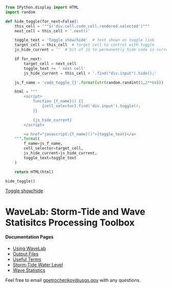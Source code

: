 ```python
from IPython.display import HTML
import random

def hide_toggle(for_next=False):
    this_cell = """$('div.cell.code_cell.rendered.selected')"""
    next_cell = this_cell + '.next()'

    toggle_text = 'Toggle show/hide'  # text shown on toggle link
    target_cell = this_cell  # target cell to control with toggle
    js_hide_current = ''  # bit of JS to permanently hide code in current cell (only when toggling next cell)

    if for_next:
        target_cell = next_cell
        toggle_text += ' next cell'
        js_hide_current = this_cell + '.find("div.input").hide();'

    js_f_name = 'code_toggle_{}'.format(str(random.randint(1,2**64)))

    html = """
        <script>
            function {f_name}() {{
                {cell_selector}.find('div.input').toggle();
            }}

            {js_hide_current}
        </script>

        <a href="javascript:{f_name}()">{toggle_text}</a>
    """.format(
        f_name=js_f_name,
        cell_selector=target_cell,
        js_hide_current=js_hide_current, 
        toggle_text=toggle_text
    )

    return HTML(html)

hide_toggle()
```





<script>
    function code_toggle_7120154357069289297() {
        $('div.cell.code_cell.rendered.selected').find('div.input').toggle();
    }


</script>

<a href="javascript:code_toggle_7120154357069289297()">Toggle show/hide</a>




# WaveLab: Storm-Tide and Wave Statisitcs Processing Toolbox

#### Documentation Pages

- <a href="https://code.usgs.gov/wavelab/wavelab/-/blob/master/documentation/notebooks/gui.md">Using WaveLab</a>
- <a href="https://code.usgs.gov/wavelab/wavelab/-/blob/master/documentation/notebooks/output.md">Output Files<a/>
- <a href="https://code.usgs.gov/wavelab/wavelab/-/blob/master/documentation/notebooks/terms.md">Useful Terms</a>
- <a href="https://code.usgs.gov/wavelab/wavelab/-/blob/master/documentation/notebooks/storm-tide.md">Storm-Tide Water Level</a>
- <a href="https://code.usgs.gov/wavelab/wavelab/-/blob/master/documentation/notebooks/wave-stats.md">Wave Statistics</a>

Feel free to email gpetrochenkov@usgs.gov with any questions.
